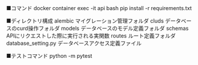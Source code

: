 ■コマンド
docker container exec -it api bash
pip install -r requirements.txt

■ディレクトリ構成
alembic マイグレーション管理フォルダ
cluds データベースのcurd操作フォルダ
models データベースのモデル定義フォルダ
schemas APIにリクエストした際に実行される実関数
routes ルート定義フォルダ
database_setting.py データベースアクセス定義ファイル

■テストコマンド
python -m pytest